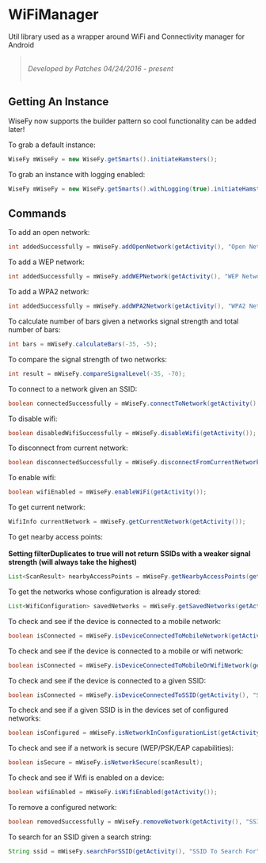 # WiFiManager
Util library used as a wrapper around WiFi and Connectivity manager for Android

> <br/>*Developed by Patches 04/24/2016 - present* <br/><br/>

## Getting An Instance

WiseFy now supports the builder pattern so cool functionality can be added later!

To grab a default instance:

```java
WiseFy mWiseFy = new WiseFy.getSmarts().initiateHamsters();
```

To grab an instance with logging enabled:

```java
WiseFy mWiseFy = new WiseFy.getSmarts().withLogging(true).initiateHamsters();
```


## Commands

To add an open network:

```java
int addedSuccessfully = mWiseFy.addOpenNetwork(getActivity(), "Open Network");
```

To add a WEP network:

```java
int addedSuccessfully = mWiseFy.addWEPNetwork(getActivity(), "WEP Network", "123456");
```

To add a WPA2 network:

```java
int addedSuccessfully = mWiseFy.addWPA2Network(getActivity(), "WPA2 Network", "12345678");
```

To calculate number of bars given a networks signal strength and total number of bars:

```java
int bars = mWiseFy.calculateBars(-35, -5);
```

To compare the signal strength of two networks:

```java
int result = mWiseFy.compareSignalLevel(-35, -70);
```

To connect to a network given an SSID:

```java
boolean connectedSuccessfully = mWiseFy.connectToNetwork(getActivity(), "SSID To Reconnect To", 3000);
```

To disable wifi:

```java
boolean disabledWifiSuccessfully = mWiseFy.disableWifi(getActivity());
```

To disconnect from current network:

```java
boolean disconnectedSuccessfully = mWiseFy.disconnectFromCurrentNetwork(getActivity());
```

To enable wifi:

```java
boolean wifiEnabled = mWiseFy.enableWiFi(getActivity());
```

To get current network:

```java
WifiInfo currentNetwork = mWiseFy.getCurrentNetwork(getActivity());
```

To get nearby access points:<br/><br/>
<strong>Setting filterDuplicates to true will not return SSIDs with a weaker signal strength (will always take the highest)</strong>

```java
List<ScanResult> nearbyAccessPoints = mWiseFy.getNearbyAccessPoints(getActivity(), true);
```

To get the networks whose configuration is already stored:

```java
List<WifiConfiguration> savedNetworks = mWiseFy.getSavedNetworks(getActivity());
```

To check and see if the device is connected to a mobile network:

```java
boolean isConnected = mWiseFy.isDeviceConnectedToMobileNetwork(getActivity());
```

To check and see if the device is connected to a mobile or wifi network:

```java
boolean isConnected = mWiseFy.isDeviceConnectedToMobileOrWifiNetwork(getActivity());
```

To check and see if the device is connected to a given SSID:

```java
boolean isConnected = mWiseFy.isDeviceConnectedToSSID(getActivity(), "SSID");
```

To check and see if a given SSID is in the devices set of configured networks:

```java
boolean isConfigured = mWiseFy.isNetworkInConfigurationList(getActivity(), "SSID");
```

To check and see if a network is secure (WEP/PSK/EAP capabilities):

```java
boolean isSecure = mWiseFy.isNetworkSecure(scanResult);
```

To check and see if Wifi is enabled on a device:

```java
boolean wifiEnabled = mWiseFy.isWifiEnabled(getActivity());
```

To remove a configured network:

```java
boolean removedSuccessfully = mWiseFy.removeNetwork(getActivity(), "SSID To Remove");
```

To search for an SSID given a search string:

```java
String ssid = mWiseFy.searchForSSID(getActivity(), "SSID To Search For", 3000);
```

